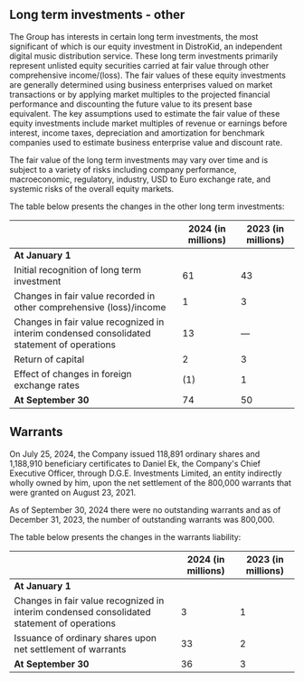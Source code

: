 ## Long term investments - other

The Group has interests in certain long term investments, the most significant of which is our equity investment in DistroKid, an independent digital music distribution service. These long term investments primarily represent unlisted equity securities carried at fair value through other comprehensive income/(loss). The fair values of these equity investments are generally determined using business enterprises valued on market transactions or by applying market multiples to the projected financial performance and discounting the future value to its present base equivalent. The key assumptions used to estimate the fair value of these equity investments include market multiples of revenue or earnings before interest, income taxes, depreciation and amortization for benchmark companies used to estimate business enterprise value and discount rate.

The fair value of the long term investments may vary over time and is subject to a variety of risks including company performance, macroeconomic, regulatory, industry, USD to Euro exchange rate, and systemic risks of the overall equity markets.

The table below presents the changes in the other long term investments:

|                          |2024 (in millions)|2023 (in millions)|
|--------------------------|-----------------|------------------|
|**At January 1**          |                 |                  |
|Initial recognition of long term investment|61|43|
|Changes in fair value recorded in other comprehensive (loss)/income|1|3|
|Changes in fair value recognized in interim condensed consolidated statement of operations|13|—|
|Return of capital|2|3|
|Effect of changes in foreign exchange rates|(1)|1|
|**At September 30**       |74|50|

## Warrants

On July 25, 2024, the Company issued 118,891 ordinary shares and 1,188,910 beneficiary certificates to Daniel Ek, the Company's Chief Executive Officer, through D.G.E. Investments Limited, an entity indirectly wholly owned by him, upon the net settlement of the 800,000 warrants that were granted on August 23, 2021.

As of September 30, 2024 there were no outstanding warrants and as of December 31, 2023, the number of outstanding warrants was 800,000.

The table below presents the changes in the warrants liability:

|                                       |2024 (in millions)|2023 (in millions)|
|---------------------------------------|-----------------|------------------|
|**At January 1**                       |                  |                  |
|Changes in fair value recognized in interim condensed consolidated statement of operations|3|1|
|Issuance of ordinary shares upon net settlement of warrants|33|2|
|**At September 30**                    |36|3|
